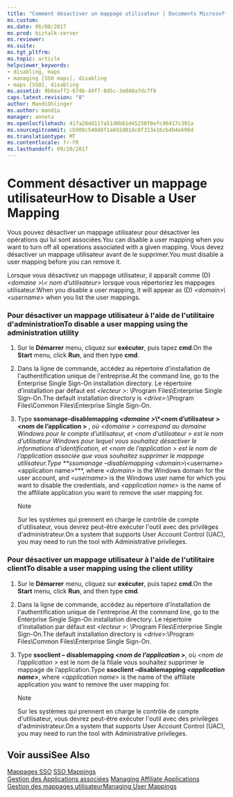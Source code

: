 ```yaml
---
title: "Comment désactiver un mappage utilisateur | Documents Microsoft"
ms.custom: 
ms.date: 06/08/2017
ms.prod: biztalk-server
ms.reviewer: 
ms.suite: 
ms.tgt_pltfrm: 
ms.topic: article
helpviewer_keywords:
- disabling, maps
- managing [SSO maps], disabling
- maps [SSO], disabling
ms.assetid: 9b6eaff2-674b-49f7-8d5c-3e040a7dc7f8
caps.latest.revision: "8"
author: MandiOhlinger
ms.author: mandia
manager: anneta
ms.openlocfilehash: 417a28dd117a51d0bb1d45238f0efc96417c391a
ms.sourcegitcommit: cb908c540d8f1a692d01dc8f313e16cb4b4e696d
ms.translationtype: MT
ms.contentlocale: fr-FR
ms.lasthandoff: 09/20/2017
---
```

# <a name="how-to-disable-a-user-mapping"></a><span data-ttu-id="ca785-102">Comment désactiver un mappage utilisateur</span><span class="sxs-lookup"><span data-stu-id="ca785-102">How to Disable a User Mapping</span></span>
<span data-ttu-id="ca785-103">Vous pouvez désactiver un mappage utilisateur pour désactiver les opérations qui lui sont associées.</span><span class="sxs-lookup"><span data-stu-id="ca785-103">You can disable a user mapping when you want to turn off all operations associated with a given mapping.</span></span> <span data-ttu-id="ca785-104">Vous devez désactiver un mappage utilisateur avant de le supprimer.</span><span class="sxs-lookup"><span data-stu-id="ca785-104">You must disable a user mapping before you can remove it.</span></span>  
  
 <span data-ttu-id="ca785-105">Lorsque vous désactivez un mappage utilisateur, il apparaît comme (D)  *\<domaine >\\< nom d’utilisateur\>*  lorsque vous répertoriez les mappages utilisateur.</span><span class="sxs-lookup"><span data-stu-id="ca785-105">When you disable a user mapping, it will appear as (D) *\<domain>\\<username\>* when you list the user mappings.</span></span>  
  
### <a name="to-disable-a-user-mapping-using-the-administration-utility"></a><span data-ttu-id="ca785-106">Pour désactiver un mappage utilisateur à l'aide de l'utilitaire d'administration</span><span class="sxs-lookup"><span data-stu-id="ca785-106">To disable a user mapping using the administration utility</span></span>  
  
1.  <span data-ttu-id="ca785-107">Sur le **Démarrer** menu, cliquez sur **exécuter**, puis tapez **cmd**.</span><span class="sxs-lookup"><span data-stu-id="ca785-107">On the **Start** menu, click **Run**, and then type **cmd**.</span></span>  
  
2.  <span data-ttu-id="ca785-108">Dans la ligne de commande, accédez au répertoire d'installation de l'authentification unique de l'entreprise.</span><span class="sxs-lookup"><span data-stu-id="ca785-108">At the command line, go to the Enterprise Single Sign-On installation directory.</span></span> <span data-ttu-id="ca785-109">Le répertoire d’installation par défaut est  *\<lecteur >*: \Program Files\Enterprise Single Sign-On.</span><span class="sxs-lookup"><span data-stu-id="ca785-109">The default installation directory is *\<drive>*:\Program Files\Common Files\Enterprise Single Sign-On.</span></span>  
  
3.  <span data-ttu-id="ca785-110">Type  **ssomanage-disablemapping  *\<domaine >*\\*\<nom d’utilisateur > \<nom de l’application >** *, où  *\<domaine >* correspond au domaine Windows pour le compte d’utilisateur, et  *\<nom d’utilisateur >* est le nom d’utilisateur Windows pour lequel vous souhaitez désactiver le informations d’identification, et  *\<nom de l’application >* est le nom de l’application associée que vous souhaitez supprimer le mappage utilisateur.</span><span class="sxs-lookup"><span data-stu-id="ca785-110">Type **ssomanage –disablemapping *\<domain>*\\*\<username> \<application name>***, where *\<domain>* is the Windows domain for the user account, and *\<username>* is the Windows user name for which you want to disable the credentials, and *\<application name>* is the name of the affiliate application you want to remove the user mapping for.</span></span>  
  
    > [!NOTE]
    >  <span data-ttu-id="ca785-111">Sur les systèmes qui prennent en charge le contrôle de compte d'utilisateur, vous devrez peut-être exécuter l'outil avec des privilèges d'administrateur.</span><span class="sxs-lookup"><span data-stu-id="ca785-111">On a system that supports User Account Control (UAC), you may need to run the tool with Administrative privileges.</span></span>  
  
### <a name="to-disable-a-user-mapping-using-the-client-utility"></a><span data-ttu-id="ca785-112">Pour désactiver un mappage utilisateur à l'aide de l'utilitaire client</span><span class="sxs-lookup"><span data-stu-id="ca785-112">To disable a user mapping using the client utility</span></span>  
  
1.  <span data-ttu-id="ca785-113">Sur le **Démarrer** menu, cliquez sur **exécuter**, puis tapez **cmd**.</span><span class="sxs-lookup"><span data-stu-id="ca785-113">On the **Start** menu, click **Run**, and then type **cmd**.</span></span>  
  
2.  <span data-ttu-id="ca785-114">Dans la ligne de commande, accédez au répertoire d'installation de l'authentification unique de l'entreprise.</span><span class="sxs-lookup"><span data-stu-id="ca785-114">At the command line, go to the Enterprise Single Sign-On installation directory.</span></span> <span data-ttu-id="ca785-115">Le répertoire d’installation par défaut est  *\<lecteur >*: \Program Files\Enterprise Single Sign-On.</span><span class="sxs-lookup"><span data-stu-id="ca785-115">The default installation directory is *\<drive>*:\Program Files\Common Files\Enterprise Single Sign-On.</span></span>  
  
3.  <span data-ttu-id="ca785-116">Type **ssoclient – disablemapping  *\<nom de l’application >***, où  *\<nom de l’application >* est le nom de la filiale vous souhaitez supprimer le mappage de l’application.</span><span class="sxs-lookup"><span data-stu-id="ca785-116">Type **ssoclient –disablemapping *\<application name>***, where *\<application name>* is the name of the affiliate application you want to remove the user mapping for.</span></span>  
  
    > [!NOTE]
    >  <span data-ttu-id="ca785-117">Sur les systèmes qui prennent en charge le contrôle de compte d'utilisateur, vous devrez peut-être exécuter l'outil avec des privilèges d'administrateur.</span><span class="sxs-lookup"><span data-stu-id="ca785-117">On a system that supports User Account Control (UAC), you may need to run the tool with Administrative privileges.</span></span>  
  
## <a name="see-also"></a><span data-ttu-id="ca785-118">Voir aussi</span><span class="sxs-lookup"><span data-stu-id="ca785-118">See Also</span></span>  
 <span data-ttu-id="ca785-119">[Mappages SSO](../core/sso-mappings.md) </span><span class="sxs-lookup"><span data-stu-id="ca785-119">[SSO Mappings](../core/sso-mappings.md) </span></span>  
 <span data-ttu-id="ca785-120">[Gestion des Applications associées](../core/managing-affiliate-applications.md) </span><span class="sxs-lookup"><span data-stu-id="ca785-120">[Managing Affiliate Applications](../core/managing-affiliate-applications.md) </span></span>  
 [<span data-ttu-id="ca785-121">Gestion des mappages utilisateur</span><span class="sxs-lookup"><span data-stu-id="ca785-121">Managing User Mappings</span></span>](../core/managing-user-mappings.md)